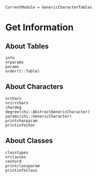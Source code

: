 ```@meta
CurrentModule = GenericCharacterTables
```

# Get Information

## About Tables
```@docs
info
nrparams
params
order(t::Table)
```

## About Characters

```@docs
nrchars
nrirrchars
chardeg
degree(chi::AbstractGenericCharacter)
params(chi::GenericCharacter)
printcharparam
printinfochar
```

## About Classes

```@docs
classtypes
nrclasses
centord
printclassparam
printinfoclass
```
